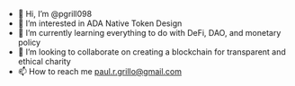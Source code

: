 - 👋 Hi, I’m @pgrill098
- 👀 I’m interested in ADA Native Token Design
- 🌱 I’m currently learning everything to do with DeFi, DAO, and monetary policy
- 💞️ I’m looking to collaborate on creating a blockchain for transparent and ethical charity
- 📫 How to reach me paul.r.grillo@gmail.com

<!---
pgrill098/pgrill098 is a ✨ special ✨ repository because its `README.md` (this file) appears on your GitHub profile.
You can click the Preview link to take a look at your changes.
--->
